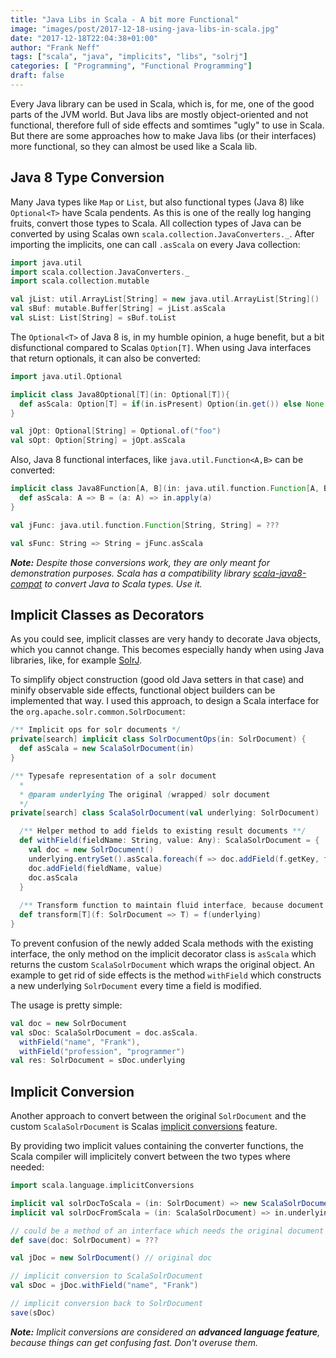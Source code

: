 ```yaml
---
title: "Java Libs in Scala - A bit more Functional"
image: "images/post/2017-12-18-using-java-libs-in-scala.jpg"
date: "2017-12-18T22:04:38+01:00"
author: "Frank Neff"
tags: ["scala", "java", "implicits", "libs", "solrj"]
categories: [ "Programming", "Functional Programming"]
draft: false
---
```


Every Java library can be used in Scala, which is, for me, one of the good parts of the JVM world. But Java libs are 
mostly object-oriented and not functional, therefore full  of side effects and somtimes "ugly" to use in Scala. But 
there are some approaches how to make Java libs (or their interfaces) more functional, so they can almost be used like 
a Scala lib.

<!--more-->

## Java 8 Type Conversion

Many Java types like `Map` or `List`, but also functional types (Java 8) like `Optional<T>` have Scala pendents. As this
is one of the really log hanging fruits, convert those types to Scala. All collection types of Java can be converted by 
using Scalas own `scala.collection.JavaConverters._`. After importing the implicits, one can call `.asScala` on every 
Java collection:

```scala
import java.util
import scala.collection.JavaConverters._
import scala.collection.mutable

val jList: util.ArrayList[String] = new java.util.ArrayList[String]()
val sBuf: mutable.Buffer[String] = jList.asScala
val sList: List[String] = sBuf.toList
``` 

The `Optional<T>` of Java 8 is, in my humble opinion, a huge benefit, but a bit disfunctional compared to Scalas 
`Option[T]`. When using Java interfaces that return optionals, it can also be converted:

```scala
import java.util.Optional

implicit class Java8Optional[T](in: Optional[T]){
  def asScala: Option[T] = if(in.isPresent) Option(in.get()) else None
}

val jOpt: Optional[String] = Optional.of("foo")
val sOpt: Option[String] = jOpt.asScala
```

Also, Java 8 functional interfaces, like `java.util.Function<A,B>` can be converted:

```scala
implicit class Java8Function[A, B](in: java.util.function.Function[A, B]) {
  def asScala: A => B = (a: A) => in.apply(a)
}

val jFunc: java.util.function.Function[String, String] = ???

val sFunc: String => String = jFunc.asScala
```

_**Note:** Despite those conversions work, they are only meant for demonstration purposes. Scala has a compatibility library
[scala-java8-compat](https://github.com/scala/scala-java8-compat) to convert Java to Scala types. Use it._

## Implicit Classes as Decorators

As you could see, implicit classes are very handy to decorate Java objects, which you cannot change. This becomes 
especially handy when using Java libraries, like, for example 
[SolrJ](https://lucene.apache.org/solr/guide/6_6/using-solrj.html).

To simplify object construction (good old Java setters in that case) and minify observable side effects, functional 
object builders can be implemented that way. I used this approach, to design a Scala interface for the 
`org.apache.solr.common.SolrDocument`:

```scala
/** Implicit ops for solr documents */
private[search] implicit class SolrDocumentOps(in: SolrDocument) {
  def asScala = new ScalaSolrDocument(in)
}

/** Typesafe representation of a solr document
  *
  * @param underlying The original (wrapped) solr document
  */
private[search] class ScalaSolrDocument(val underlying: SolrDocument) 

  /** Helper method to add fields to existing result documents **/
  def withField(fieldName: String, value: Any): ScalaSolrDocument = {
    val doc = new SolrDocument()
    underlying.entrySet().asScala.foreach(f => doc.addField(f.getKey, f.getValue))
    doc.addField(fieldName, value)
    doc.asScala
  }
  
  /** Transform function to maintain fluid interface, because document is not monadic */
  def transform[T](f: SolrDocument => T) = f(underlying)
}
```

To prevent confusion of the newly added Scala methods with the existing interface, the only method on the implicit 
decorator class is `asScala` which returns the custom `ScalaSolrDocument` which wraps the original object. An example 
to get rid of side effects is the method `withField` which constructs a new underlying `SolrDocument` every time a field
is modified.

The usage is pretty simple:

```scala
val doc = new SolrDocument
val sDoc: ScalaSolrDocument = doc.asScala.
  withField("name", "Frank"),
  withField("profession", "programmer")
val res: SolrDocument = sDoc.underlying
```

## Implicit Conversion

Another approach to convert between the original `SolrDocument` and the custom `ScalaSolrDocument` is Scalas 
[implicit conversions](https://docs.scala-lang.org/tour/implicit-conversions.html) feature.

By providing two implicit values containing the converter functions, the Scala compiler will implicitely convert between 
the two types where needed:

```scala
import scala.language.implicitConversions

implicit val solrDocToScala = (in: SolrDocument) => new ScalaSolrDocument(in)
implicit val solrDocFromScala = (in: ScalaSolrDocument) => in.underlying

// could be a method of an interface which needs the original document
def save(doc: SolrDocument) = ???

val jDoc = new SolrDocument() // original doc

// implicit conversion to ScalaSolrDocument
val sDoc = jDoc.withField("name", "Frank") 

// implicit conversion back to SolrDocument
save(sDoc)
```

_**Note:** Implicit conversions are considered an **advanced language feature**, because things can get confusing fast. 
Don't overuse them._

